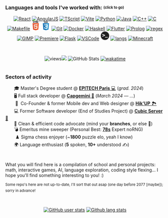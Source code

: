 ### Languages and tools I've worked with:  <sup><sub>(click to go)</sub></sup>

<div align="center">

  [<img src="https://raw.githubusercontent.com/mallowigi/iconGenerator/master/assets/icons/files//react.svg" width="28px" alt="React" />](https://github.com/QuentindiMeo/Dashboard)
  [<img src="https://raw.githubusercontent.com/mallowigi/iconGenerator/master/assets/icons/files//angularjs.svg" width="28px" alt="AngularJS" />](https://www.capgemini.com)
  [<img src="https://upload.wikimedia.org/wikipedia/commons/thumb/4/4c/Typescript_logo_2020.svg/2048px-Typescript_logo_2020.svg.png" width="28px" alt="TScript" />](https://www.live-crew.com)
  [<img src="https://raw.githubusercontent.com/mallowigi/iconGenerator/master/assets/icons/files//vite.svg" width="28px" alt="Vite" />](https://www.steamulo.com)
  [<img src="https://upload.wikimedia.org/wikipedia/commons/thumb/c/c3/Python-logo-notext.svg/1028px-Python-logo-notext.svg.png" width="28px" alt="Python" />](https://github.com/QuentindiMeo/goodnight.py)
  [<img src="https://brandslogos.com/wp-content/uploads/images/large/java-logo-1.png" width="28px" alt="Java" />](https://www.capgemini.com)
  [<img src="https://upload.wikimedia.org/wikipedia/commons/thumb/1/18/ISO_C%2B%2B_Logo.svg/1828px-ISO_C%2B%2B_Logo.svg.png" width="28px" alt="C++" />](https://github.com/QuentindiMeo/Quoter)
  [<img src="https://upload.wikimedia.org/wikipedia/commons/thumb/1/18/C_Programming_Language.svg/695px-C_Programming_Language.svg.png" width="28px" alt="C" />](https://github.com/QuentindiMeo/Project-Euler)
  [<img src="https://raw.githubusercontent.com/mallowigi/iconGenerator/master/assets/icons/files//makefile.svg" width="28px" alt="Makefile" />](https://github.com/QuentindiMeo)
  [<img src="https://raw.githubusercontent.com/github/explore/80688e429a7d4ef2fca1e82350fe8e3517d3494d/topics/html/html.png" width="28px" alt="HTML" />](https://github.com/QuentindiMeo/IllaVita)
  [<img src="https://raw.githubusercontent.com/github/explore/80688e429a7d4ef2fca1e82350fe8e3517d3494d/topics/css/css.png" width="28px" alt="CSS" />](https://github.com/QuentindiMeo/IllaVita)
  [<img src="https://raw.githubusercontent.com/mallowigi/iconGenerator/master/assets/icons/files//git.svg" width="28px" alt="Git" />](https://github.com/QuentindiMeo)
  [<img src="https://cdn.iconscout.com/icon/free/png-256/free-docker-226091.png" width="28px" alt="Docker" />](https://github.com/QuentindiMeo/Dashboard)
  [<img src="https://img.stackshare.io/service/1069/oCgm29k9.png" width="28px" alt="Haskell" />](https://github.com/QuentindiMeo/HS-Training-Camp)
  [<img src="https://raw.githubusercontent.com/mallowigi/iconGenerator/master/assets/icons/files//flutter.svg" width="28px" alt="Flutter" />](https://github.com/Hik-UP)
  [<img src="https://dashboard.snapcraft.io/site_media/appmedia/2020/04/Prolog-logo-512.png" width="28px" alt="Prolog" />](https://github.com/QuentindiMeo)
  [<img src="https://raw.githubusercontent.com/mallowigi/iconGenerator/master/assets/icons/files//regex.svg" width="28px" alt="regex" />](https://github.com/QuentindiMeo)
  [<img src="https://raw.githubusercontent.com/mallowigi/iconGenerator/master/assets/icons/files//gimp.svg" width="28px" alt="GIMP" />](https://github.com/QuentindiMeo)
  [<img src="https://raw.githubusercontent.com/mallowigi/iconGenerator/master/assets/icons/files//premiere.svg" width="28px" alt="Premiere" />](https://github.com/QuentindiMeo)
  [<img src="https://raw.githubusercontent.com/mallowigi/iconGenerator/master/assets/icons/files//flask.svg" width="28px" alt="Flask" />](https://github.com/QuentindiMeo)
  [<img src="https://raw.githubusercontent.com/mallowigi/iconGenerator/master/assets/icons/files//vscode.svg" width="28px" alt="VSCode" />](https://github.com/QuentindiMeo)
  [<img src="https://raw.githubusercontent.com/github/explore/80688e429a7d4ef2fca1e82350fe8e3517d3494d/topics/terminal/terminal.png" width="28px" alt="script" />](https://github.com/QuentindiMeo/Solitarium)
  [<img src="https://upload.wikimedia.org/wikipedia/commons/1/14/Google_Translate_logo_%28old%29.png" width="28px" alt="langs" />](https://www.live-crew.com)
  [<img src="https://raw.githubusercontent.com/mallowigi/iconGenerator/master/assets/icons/files//minecraft.svg" width="28px" alt="Minecraft" />](https://github.com/CubicMC)

  <br />

  ![views](https://komarev.com/ghpvc/?username=QuentindiMeo&color=2347cc&style=flat-square&label=views%20∵%20July%201%202024)![ ](https://hit.yhype.me/github/profile?user_id=43745346)
  ![GitHub Stats](https://img.shields.io/static/v1?label=streak&message=21&color=2347cc&style=flat-square)
  [![wakatime](https://wakatime.com/badge/user/e02be71d-4679-4707-9204-1bf72932d23c.svg?style=flat-square)](https://wakatime.com/@e02be71d-4679-4707-9204-1bf72932d23c)

</div>

# <!-- Small line break, looking better than <hr/> -->

### Sectors of activity

&nbsp;&nbsp;&nbsp;&nbsp;&nbsp;&nbsp; :mortar_board: Master's Degree student @ [**EPITECH Paris** :computer:](https://www.epitech.eu/) (*grad. 2024*)  
&nbsp;&nbsp;&nbsp;&nbsp;&nbsp;&nbsp; :desktop_computer: Full stack developer @ [**Capgemini** :blue_heart:](https://www.capgemini.com/fr-fr/) (*March 2024 — ...*)  
&nbsp;&nbsp;&nbsp;&nbsp;&nbsp;&nbsp;&nbsp; :iphone:&nbsp;&nbsp;Co-Founder & former Mobile dev and Web designer @ [**Hik'UP** :national_park:](https://github.com/Hik-UP)  
&nbsp;&nbsp;&nbsp;&nbsp;&nbsp;&nbsp; :computer: Former Software developer (End of Studies Project) @ [**Cubic Server** :ice_cube:](https://github.com/CubicMC)  
&nbsp;&nbsp;&nbsp;&nbsp;&nbsp;&nbsp; :broom: Clean & efficient code advocate (mind your **branches**, or else 🔫)  
&nbsp;&nbsp;&nbsp;&nbsp;&nbsp;&nbsp; :bomb: Emeritus mine sweeper (Personal Best: [**78s**](https://www.facebook.com/Quentin.Swono/posts/pfbid028j8njEjWZ4qCiVVSHJ9w8vf26p2t6Txwk2PpQKWzJ8jWbnMKoVHmoZCUAjjARbhpl) Expert noRNG)  
&nbsp;&nbsp;&nbsp;&nbsp;&nbsp;&nbsp;&nbsp; :chess_pawn: Sigma chess enjoyer (~**1800** puzzle elo, yeah I know)  
&nbsp;&nbsp;&nbsp;&nbsp;&nbsp;&nbsp; :earth_africa: Language enthusiast (**5** spoken, **10+** understood ✍️)  

# <!-- Small line break, looking better than <hr/> -->

What you will find here is a compilation of school and personal projects: math, interactive games, AI, language exploration, coding style flexing... I hope you'll find something interesting to you! :)

<sup>Some repo's here are not up-to-date, I'll sort that out asap (one day before 2077 [maybe]); sorry in advance!</sup>

# <!-- Small line break, looking better than <hr/> -->

<!-- ![all - streak - longest card](https://streak-stats.demolab.com/demo/?user=Quentindimeo&theme=default&hide_border=false&border_radius=4.5&locale=en&date_format=&mode=daily&exclude_days=&sections=total%2Ccurrent%2Clongest&card_width=495&card_height=195&type=svg) -->

<div align="center">

  <a href="https://github.com/QuentindiMeo"><img alt="GitHub user stats" src="https://github-readme-stats.vercel.app/api?username=QuentindiMeo&count_private=true&include_all_commits=true&theme=transparent&show_icons=true&custom_title=Quentin%27s%20GitHub%20Stats&hide_border=true" /></a>
  <a href="https://github.com/QuentindiMeo"><img alt="Github lang stats" src="https://github-readme-stats.vercel.app/api/top-langs/?username=QuentindiMeo&count_private=true&langs_count=8&theme=transparent&card_width=330&layout=compact&show_icons=true&hide_border=true" /></a>

</div>
